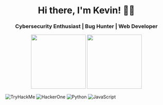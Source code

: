 <h1 align="center">Hi there, I'm Kevin! 🏴‍☠️</h1>
<h3 align="center">Cybersecurity Enthusiast | Bug Hunter | Web Developer</h3>
<p align="center">
  <img height="170px" src="https://github-readme-stats.vercel.app/api?username=kvnbryn&show_icons=true&theme=radical&count_private=true" />
  <img height="170px" src="https://github-readme-stats.vercel.app/api/top-langs/?username=kvnbryn&layout=compact&theme=radical" />
</p>

![TryHackMe](https://img.shields.io/badge/TryHackMe-%2312100E.svg?&style=for-the-badge&logo=tryhackme&logoColor=white)
![HackerOne](https://img.shields.io/badge/HackerOne-%2312100E.svg?&style=for-the-badge&logo=hackerone&logoColor=white)
![Python](https://img.shields.io/badge/Python-FFD43B?style=for-the-badge&logo=python&logoColor=blue)
![JavaScript](https://img.shields.io/badge/JavaScript-F7DF1E?style=for-the-badge&logo=javascript&logoColor=black)

